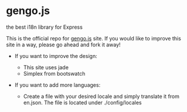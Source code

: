gengo.js
=======

 the best i18n library for Express

This is the official repo for [gengo.js](http://www.gengojs.com) site.
If you would like to improve this site in a way, please go ahead and fork it away!

* If you want to improve the design:
    * This site uses jade
    * Simplex from bootswatch

* If you want to add more languages:
    * Create a file with your desired locale and simply translate it from en.json. The file is located under ./config/locales
